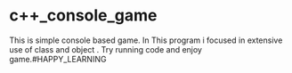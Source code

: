 # c++_console_game
This is simple console based game. In This program i focused in extensive use of class and object . Try running code and enjoy game.#HAPPY_LEARNING
